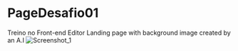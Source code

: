 # PageDesafio01
Treino no Front-end Editor
Landing page with background image created by an A.I
![Screenshot_1](https://github.com/thiagosctto/PageDesafio01/assets/104689440/0a196b5c-2a38-4332-8f77-35b6539db98d)
